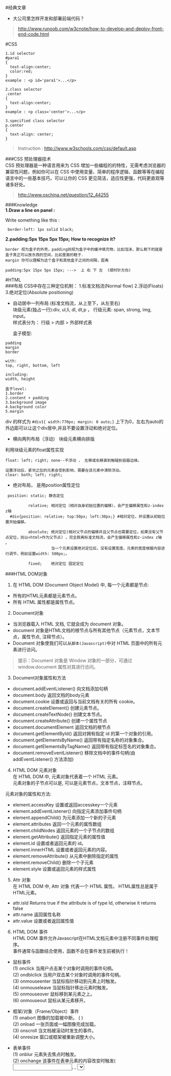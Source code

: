 #经典文章

- 大公司里怎样开发和部署前端代码？  
> http://www.runoob.com/w3cnote/how-to-develop-and-deploy-front-end-code.html

  
#CSS
```
1.id selector 
#para1 
{
  text-align:center;
  color:red;
}
example : <p id='para1'>...</p>

2.class selector
.center
{
  text-align:center;
}
example : <p class='center'>...</p>

3.specified class selector
p.center 
{
  text-align: center;
}

```

> Instruction :  http://www.w3schools.com/css/default.asp   

###CSS 预处理器技术   
CSS 预处理器是一种语言用来为 CSS 增加一些编程的的特性，无需考虑浏览器的兼容性问题，例如你可以在 CSS 中使用变量、简单的程序逻辑、函数等等在编程语言中的一些基本技巧，可以让你的 CSS 更见简洁，适应性更强，代码更直观等诸多好处。    
> http://www.oschina.net/question/12_44255


###Knowledge  
**1.Draw a line on panel :**

  Write something like this : 
  
  ```
   border-left: 1px solid black;
  ```
  
**2.padding:5px 15px 5px 15px; How to recognize it?**
  ```
  border 视为盒子的外壳，padding则视为盒子中的缓冲填充物，比如泡沫，那么剩下的就是盒子真正可以放东西的空间，比如里面的鞋子.
  margin 你可以理解为这个盒子和其他盒子之间的间隔，距离  
  
  padding:5px 15px 5px 15px; --->  上 右 下 左  (顺时针方向)
  ```

#HTML  
###布局 
  CSS中存在三种定位机制： 1.标准文档流(Normal flow)  2.浮动(Floats)  3.绝对定位(Absolute positioning)   
  
* 自动居中一列布局 (标准文档流，从上至下，从左至右)    
  块级元素(独占一行):div, ul,li, dl, dt,p ， 行级元素: span, strong, img, input。  
  样式表分为： 行级 > 内部 > 外部样式表    
  
  盒子模型:  
```
padding
margin
border

with: 
top, right, bottom, left   

including:  
width, height  

盒子level:  
1.border  
2.content + padding  
3.background image
4.background color  
5.margin  
```  
div 的样式为 `#div1{ width:770px; margin: 0 auto;}` 上下为0，左右为auto的外边距可以让这个div居中,并且不要设置浮动和绝对定位。  
  
* 横向两列布局（浮动） 
块级元素横向排版  

利用块级元素的float属性实现  
```
float: left; right; none--不浮动 ， 左移或右移直到触碰到容器边缘。   

设置浮动后，紧邻之后的元素会受到影响，需要在该元素中清除浮动。   
clear: both; left; right;  
```

* 绝对布局， 是用position属性定位  
```
 position: static; 静态定位
 
          relative; 相对定位（相对自身初始位置的偏移），会产生偏移属性和z-index z轴 
  #div{position: relative; top:50px; left:30px;} #相对定位，并设置从初始位置开始偏移。          
          
          absolute; 绝对定位(相对父节点的偏移并且父节点也需要定位，如果没有父节点定位，则以<html>作为父节点) ，完全脱离标准文档流，会产生偏移属性和z-index z轴 。
                    当一个元素设置绝对定位后，没有设置宽度，元素的宽度根据内容进行调节，例如设置width: 500px;。  
          
          fixed;    绝对定位 固定定位   
```
  
###HTML DOM对象  
1. 在 HTML DOM (Document Object Model) 中, 每一个元素都是节点:  
 - 所有的HTML元素都是元素节点。  
 - 所有 HTML 属性都是属性节点。  

2. Document对象  
 - 当浏览器载入 HTML 文档, 它就会成为 document 对象。
 - document 对象是HTML文档的根节点与所有其他节点（元素节点，文本节点，属性节点, 注释节点）。
 - Document 对象使我们可以从`脚本(Javascript)`中对 HTML 页面中的所有元素进行访问。
 > 提示：Document 对象是 Window 对象的一部分，可通过 window.document 属性对其进行访问。  

3. Document对象属性和方法   
 - document.addEventListener()	向文档添加句柄  
 - document.body	返回文档的body元素  
 - document.cookie	设置或返回与当前文档有关的所有 cookie。  
 - document.createElement()	创建元素节点。  
 - document.createTextNode()	创建文本节点。  
 - document.createAttribute()	创建一个属性节点  
 - document.documentElement	返回文档的根节点   
 - document.getElementById()	返回对拥有指定 id 的第一个对象的引用。  
 - document.getElementsByName()	返回带有指定名称的对象集合。  
 - document.getElementsByTagName()	返回带有指定标签名的对象集合。  
 - document.removeEventListener()	移除文档中的事件句柄(由 addEventListener() 方法添加)  

4. HTML DOM 元素对象  
  在 HTML DOM 中, 元素对象代表着一个 HTML 元素。  
  元素对象的子节点可以是, 可以是元素节点，文本节点，注释节点。  

  元素对象的属性和方法:  
   - element.accessKey	设置或返回accesskey一个元素   
   - element.addEventListener()	向指定元素添加事件句柄  
   - element.appendChild()	为元素添加一个新的子元素  
   - element.attributes	返回一个元素的属性数组  
   - element.childNodes	返回元素的一个子节点的数组  
   - element.getAttribute()	返回指定元素的属性值  
   - element.id	设置或者返回元素的 id。  
   - element.innerHTML	设置或者返回元素的内容。  
   - element.removeAttribute()	从元素中删除指定的属性  
   - element.removeChild()	删除一个子元素  
   - element.style	设置或返回元素的样式属性  


5. Attr 对象  
  在 HTML DOM 中, Attr 对象 代表一个 HTML 属性。 HTML属性总是属于HTML元素。   

  - attr.isId	  Returns true if the attribute is of type Id, otherwise it returns false   
  - attr.name	  返回属性名称   
  - attr.value	设置或者返回属性值   

6. HTML DOM 事件   
  HTML DOM 事件允许Javascript在HTML文档元素中注册不同事件处理程序。  
  事件通常与函数结合使用，函数不会在事件发生前被执行！

  - 鼠标事件  
  (1) onclick	当用户点击某个对象时调用的事件句柄。  
  (2) ondblclick	当用户双击某个对象时调用的事件句柄。  
  (3) onmouseenter	当鼠标指针移动到元素上时触发。  
  (4) onmouseleave	当鼠标指针移出元素时触发。  
  (5) onmouseover	鼠标移到某元素之上。  
  (6) onmouseout	鼠标从某元素移开。  
  
  - 框架/对象（Frame/Object）事件  
  (1) onabort	图像的加载被中断。 ( <object>)  
  (2) onload	一张页面或一幅图像完成加载。  
  (3) onscroll	当文档被滚动时发生的事件。  
  (4) onresize	窗口或框架被重新调整大小。  

  - 表单事件  
  (1) onblur	元素失去焦点时触发。  
  (2) onchange	该事件在表单元素的内容改变时触发( <input>, <keygen>, <select>, 和 <textarea>)。     
  (3) onfocus	元素获取焦点时触发。  
  (4) onselect	用户选取文本时触发 ( <input> 和 <textarea>)。  
  
  更多事件:  
  > http://www.runoob.com/jsref/dom-obj-event.html   

###浏览器对象  
浏览器对象有5个:  

- Window 对象  
  Window 对象表示浏览器中打开的窗口。   
  如果文档包含框架（<frame> 或 <iframe> 标签), 浏览器会为HTML文档创建一个 window 对象, 并为每个框架创建一个额外的 window 对象。   
  其他4个对象,在window 对象中都有包含的子对象。     
   - Navigator(Navigator对象包含有关浏览器的信息),    
   - Screen对象(Screen 对象包含有关客户端显示屏幕的信息),   
   - History对象(History 对象包含用户（在浏览器窗口中）访问过的 URL. History 对象是 window 对象的一部分,可通过 window.history 属性对其进行访问),   
   - Location对象,(Location 对象包含有关当前 URL 的信息。Location 对象是 window 对象的一部分，可通过 window.Location 属性对其进行访问) 






